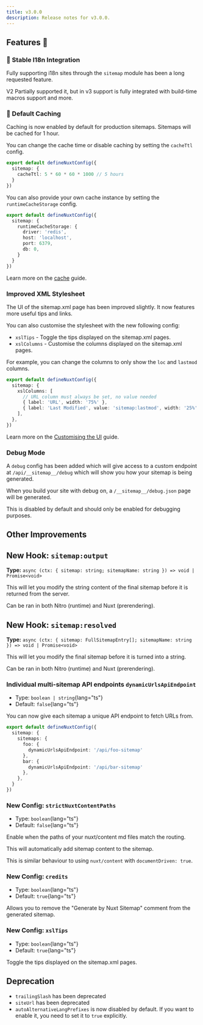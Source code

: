 ```yaml
---
title: v3.0.0
description: Release notes for v3.0.0.
---
```


## Features :rocket:

### 🤝 Stable I18n Integration

Fully supporting i18n sites through the `sitemap` module has been a long requested feature.

V2 Partially supported it, but in v3 support is fully integrated with build-time macros support and more.

### 🚀  Default Caching

Caching is now enabled by default for production sitemaps. Sitemaps will be cached for 1 hour.

You can change the cache time or disable caching by setting the `cacheTtl` config.

```ts
export default defineNuxtConfig({
  sitemap: {
    cacheTtl: 5 * 60 * 60 * 1000 // 5 hours
  }
})
```

You can also provide your own cache instance by setting the `runtimeCacheStorage` config.

```ts
export default defineNuxtConfig({
  sitemap: {
    runtimeCacheStorage: {
      driver: 'redis',
      host: 'localhost',
      port: 6379,
      db: 0,
    }
  }
})
```

Learn more on the [cache](/docs/sitemap/guides/cache) guide.

### Improved XML Stylesheet

The UI of the sitemap.xml page has been improved slightly. It now features more useful tips and links.

You can also customise the stylesheet with the new following config:
- `xslTips` - Toggle the tips displayed on the sitemap.xml pages.
- `xslColumns` - Customise the columns displayed on the sitemap.xml pages.

For example, you can change the columns to only show the `loc` and `lastmod` columns.

```ts
export default defineNuxtConfig({
  sitemap: {
    xslColumns: [
      // URL column must always be set, no value needed
      { label: 'URL', width: '75%' },
      { label: 'Last Modified', value: 'sitemap:lastmod', width: '25%' },
    ],
  },
})
```

Learn more on the [Customising the UI](/docs/sitemap/guides/customising-ui) guide.

### Debug Mode

A `debug` config has been added
which will give access to a custom endpoint at `/api/__sitemap__/debug` which will show you
how your sitemap is being generated.

When you build your site with debug on, a `/__sitemap__/debug.json` page will be generated.

This is disabled by default and should only be enabled for debugging purposes.

## Other Improvements

## New Hook: `sitemap:output`

**Type:** `async (ctx: { sitemap: string; sitemapName: string }) => void | Promise<void>`

This will let you modify the string content of the final sitemap before it is returned from the server.

Can be ran in both Nitro (runtime) and Nuxt (prerendering).

## New Hook: `sitemap:resolved`

**Type:** `async (ctx: { sitemap: FullSitemapEntry[]; sitemapName: string }) => void | Promise<void>`

This will let you modify the final sitemap before it is turned into a string.

Can be ran in both Nitro (runtime) and Nuxt (prerendering).

### Individual multi-sitemap API endpoints  `dynamicUrlsApiEndpoint`

- Type: `boolean | string`{lang="ts"}
- Default: `false`{lang="ts"}

You can now give each sitemap a unique API endpoint to fetch URLs from.

```ts
export default defineNuxtConfig({
  sitemap: {
    sitemaps: {
      foo: {
        dynamicUrlsApiEndpoint: '/api/foo-sitemap'
      },
      bar: {
        dynamicUrlsApiEndpoint: '/api/bar-sitemap'
      },
    },
  }
})
```

### New Config: `strictNuxtContentPaths`

- Type: `boolean`{lang="ts"}
- Default: `false`{lang="ts"}

Enable when the paths of your nuxt/content md files match the routing.

This will automatically add sitemap content to the sitemap.

This is similar behaviour to using `nuxt/content` with `documentDriven: true`.

### New Config: `credits`

- Type: `boolean`{lang="ts"}
- Default: `true`{lang="ts"}

Allows you to remove the "Generate by Nuxt Sitemap" comment from the generated sitemap.

### New Config: `xslTips`

- Type: `boolean`{lang="ts"}
- Default: `true`{lang="ts"}

Toggle the tips displayed on the sitemap.xml pages.

## Deprecation

- `trailingSlash` has been deprecated
- `siteUrl` has been deprecated
- `autoAlternativeLangPrefixes` is now disabled by default. If you want to enable it, you need to set it to `true` explicitly.
